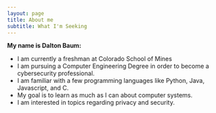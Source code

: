 ```yaml
---
layout: page
title: About me
subtitle: What I'm Seeking
---
```


**My name is Dalton Baum:**

- I am currently a freshman at Colorado School of Mines
- I am pursuing a Computer Engineering Degree in order to become a cybersecurity professional.
- I am familiar with a few programming languages like Python, Java, Javascript, and C.
- My goal is to learn as much as I can about computer systems.
- I am interested in topics regarding privacy and security.
